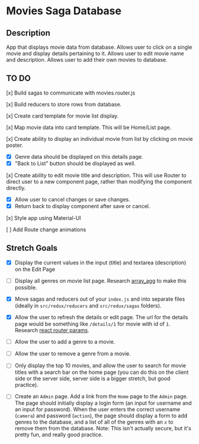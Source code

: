 # Movies Saga Database

## Description

App that displays movie data from database. Allows user to click on a single movie and display details pertaining to it. Allows user to edit movie name and description. Allows user to add their own movies to database.

## TO DO

[x] Build sagas to communicate with movies.router.js

[x] Build reducers to store rows from database.

[x] Create card template for movie list display.

[x] Map movie data into card template. This will be Home/List page.

[x] Create ability to display an individual movie from list by clicking on movie poster.

- [x] Genre data should be displayed on this details page.
- [x] "Back to List" button should be displayed as well.

[x] Create ability to edit movie title and description. This will use Router to direct user to a new component page, rather than modifying the component directly.

- [x] Allow user to cancel changes or save changes.
- [x] Return back to display component after save or cancel.

[x] Style app using Material-UI

[ ] Add Route change animations

## Stretch Goals

- [x] Display the current values in the input (title) and textarea (description) on the Edit Page

- [ ] Display all genres on movie list page. Research [array_agg](https://stackoverflow.com/questions/43458174/how-to-save-and-return-javascript-object-with-subarray-in-normalized-sql) to make this possible.

- [x] Move sagas and reducers out of your `index.js` and into separate files (ideally in `src/redux/reducers` and `src/redux/sagas` folders).

- [x] Allow the user to refresh the details or edit page. The url for the details page would be something like `/details/1` for movie with id of `1`. Research [react router params](https://reacttraining.com/react-router/web/example/url-params).

- [ ] Allow the user to add a genre to a movie.

- [ ] Allow the user to remove a genre from a movie.

- [ ] Only display the top 10 movies, and allow the user to search for movie titles with a search bar on the home page (you can do this on the client side or the server side, server side is a bigger stretch, but good practice).

- [ ] Create an `Admin` page. Add a link from the `Home` page to the `Admin` page. The page should initially display a login form (an input for username and an input for password). When the user enters the correct username (`camera`) and password (`action`), the page should display a form to add genres to the database, and a list of all of the genres with an `x` to remove them from the database. Note: This isn't actually secure, but it's pretty fun, and really good practice.
